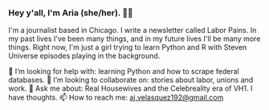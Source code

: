 ### Hey y'all, I'm Aria (she/her). 👋🏽

I'm a journalist based in Chicago. I write a newsletter called Labor Pains. In my past lives I've been many things, and in my future lives I'll be many more things. Right now, I'm just a girl trying to learn Python and R with Steven Universe episodes playing in the background.

🤔 I’m looking for help with: learning Python and how to scrape federal databases.
👯 I’m looking to collaborate on: stories about labor, unions and work.
💬 Ask me about: Real Housewives and the Celebreality era of VH1. I have thoughts.
📫 How to reach me: aj.velasquez192@gmail.com
<!--
**ariavelasquez/ariavelasquez** is a ✨ _special_ ✨ repository because its `README.md` (this file) appears on your GitHub profile.

Here are some ideas to get you started:

- 🔭 I’m currently working on ...
- 🌱 I’m currently learning ...
- 👯 I’m looking to collaborate on ...
- 🤔 I’m looking for help with ...
- 💬 Ask me about ...
- 📫 How to reach me: ...
- 😄 Pronouns: ...
- ⚡ Fun fact: ...
-->
